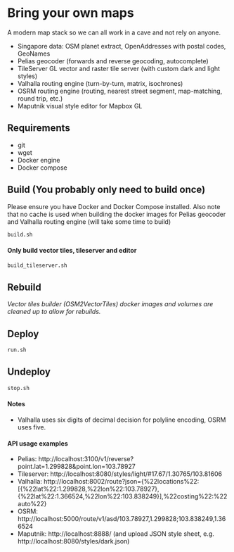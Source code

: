 # Bring your own maps

A modern map stack so we can all work in a cave and not rely on anyone.
- Singapore data: OSM planet extract, OpenAddresses with postal codes, GeoNames
- Pelias geocoder (forwards and reverse geocoding, autocomplete)
- TileServer GL vector and raster tile server (with custom dark and light styles)
- Valhalla routing engine (turn-by-turn, matrix, isochrones)
- OSRM routing engine (routing, nearest street segment, map-matching, round trip, etc.)
- Maputnik visual style editor for Mapbox GL

## Requirements

- git
- wget
- Docker engine
- Docker compose

## Build (You probably only need to build once)

Please ensure you have Docker and Docker Compose installed. Also note that no cache is used when building the docker images for Pelias geocoder and Valhalla routing engine (will take some time to build)

```bash
build.sh
```

#### Only build vector tiles, tileserver and editor

```bash
build_tileserver.sh
```

## Rebuild

_Vector tiles builder (OSM2VectorTiles) docker images and volumes are cleaned up to allow for rebuilds._

## Deploy

```bash
run.sh
```

## Undeploy

```bash
stop.sh
```

#### Notes
- Valhalla uses six digits of decimal decision for polyline encoding, OSRM uses five.

#### API usage examples
- Pelias: http://localhost:3100/v1/reverse?point.lat=1.299828&point.lon=103.78927
- Tileserver: http://localhost:8080/styles/light/#17.67/1.30765/103.81606
- Valhalla: http://localhost:8002/route?json={%22locations%22:[{%22lat%22:1.299828,%22lon%22:103.78927},{%22lat%22:1.366524,%22lon%22:103.838249}],%22costing%22:%22auto%22}
- OSRM: http://localhost:5000/route/v1/asd/103.78927,1.299828;103.838249,1.366524
- Maputnik: http://localhost:8888/ (and upload JSON style sheet, e.g. http://localhost:8080/styles/dark.json)
